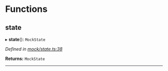 

# Functions

<a id="state"></a>

##  state

▸ **state**(): `MockState`

*Defined in [mock/state.ts:38](https://github.com/polkadot-js/api/blob/f8d9f1c/packages/rpc-provider/src/mock/state.ts#L38)*

**Returns:** `MockState`

___

